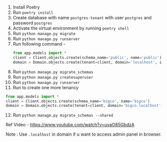 1. Install Poetry
2. Run `poetry install`
3. Create database with name `postgres-tenant` with user `postgres` and password `postgres`
4. Activate the virtual environment by running `poetry shell`
5. Run `python manage.py migrate`
6. Run `python manage.py runserver`
7. Run following command - 
    ```python
    from app.models import *
    client = Client.objects.create(schema_name='public', name='public')
    domain = Domain.objects.create(tenant=client, domain='localhost', is_primary=True)
    ```
8. Run `python manage.py migrate_schemas`
9. Run `python manage.py createsuperuser`
10. Run `python manage.py runserver`
11. Run to create one more tenancy 
   ```python
   from app.models import *
   client = Client.objects.create(schema_name='bigco', name='bigco')
   domain = Domain.objects.create(tenant=client, domain='bigco.localhost', is_primary=True)
   ```
12. Run `python manage.py migrate_schemas --shared`

Ref Video - https://www.youtube.com/watch?v=uvaO85GbdzA

Note : Use `.localhost` in domain if u want to access admin panel in browser.